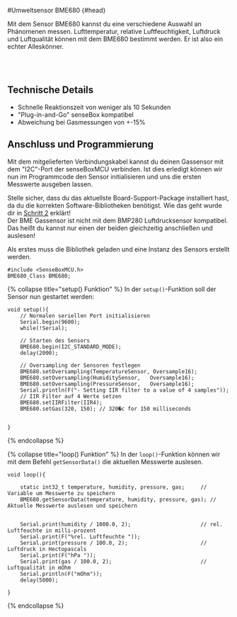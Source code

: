 #Umweltsensor BME680 {#head}
<div class="description">

Mit dem Sensor BME680 kannst du eine verschiedene Auswahl an Phänomenen messen. Lufttemperatur, relative Luftfeuchtigkeit, Luftdruck und Luftqualität können mit dem BME680 bestimmt werden. Er ist also ein echter Alleskönner. 
</div>

<div class="line">
    <br>
    <br>
</div>


## Technische Details
* Schnelle Reaktionszeit von weniger als 10 Sekunden
* "Plug-in-and-Go" senseBox kompatibel
* Abweichung bei Gasmessungen von +-15%

## Anschluss und Programmierung

Mit dem mitgelieferten Verbindungskabel kannst du deinen Gassensor mit dem "I2C"-Port der senseBoxMCU verbinden. 
Ist dies erledigt können wir nun im Programmcode den Sensor initialisieren und uns die ersten Messwerte ausgeben lassen.

<div class="box_warning">
    <i class="fa fa-info fa-fw" aria-hidden="true" style="color: #42acf3;"></i>
    Stelle sicher, dass du das aktuellste Board-Support-Package installiert hast, da du die korrekten Software-Bibliotheken benötigst. Wie das geht wurde dir in <a href ="../erste-schritte/board-support-packages-installieren.md">Schritt 2</a> erklärt!
</div>
<div class="box_error">
    <i class="fa fa-info fa-fw" aria-hidden="true" style="color: #42acf3;"></i>
    Der BME Gassensor ist nicht mit dem BMP280 Luftdrucksensor kompatibel. Das heißt du kannst nur einen der beiden gleichzeitig anschließen und auslesen!
</div>


Als erstes muss die Bibliothek geladen und eine Instanz des Sensors erstellt werden.

```arduino 
#include <SenseBoxMCU.h>
BME680_Class BME680;
```
{% collapse title="setup() Funktion" %}
In der `setup()`-Funktion soll der Sensor nun gestartet werden: 

```arduino
void setup(){
    // Normalen seriellen Port initialisieren 
    Serial.begin(9600);
    while(!Serial);

    // Starten des Sensors
    BME680.begin(I2C_STANDARD_MODE);
    delay(2000);

    // Oversampling der Sensoren festlegen
    BME680.setOversampling(TemperatureSensor, Oversample16);
    BME680.setOversampling(HumiditySensor,   Oversample16);
    BME680.setOversampling(PressureSensor,   Oversample16);
    Serial.println(F("- Setting IIR filter to a value of 4 samples"));
    // IIR Filter auf 4 Werte setzen
    BME680.setIIRFilter(IIR4);
    BME680.setGas(320, 150); // 320�c for 150 milliseconds


}
```

{% endcollapse %}

{% collapse title="loop() Funktion" %}
In der `loop()`-Funktion können wir mit dem Befehl `getSensorData()` die aktuellen Messwerte auslesen.

```arduino
void loop(){

    static int32_t temperature, humidity, pressure, gas;     // Variable um Messwerte zu speichern
    BME680.getSensorData(temperature, humidity, pressure, gas); // Aktuelle Messwerte auslesen und speichern


    Serial.print(humidity / 1000.0, 2);                      // rel. Luftfeuchte in milli-prozent
    Serial.print(F("%rel. Luftfeuchte "));
    Serial.print(pressure / 100.0, 2);                       // Luftdruck in Hectopascals
    Serial.print(F("hPa "));
    Serial.print(gas / 100.0, 2);                            // Luftqualität in mOhm
    Serial.println(F("mOhm"));
    delay(5000);

}
```
{% endcollapse %}

